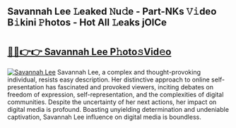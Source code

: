 ## Savannah Lee 𝙻eaked 𝙽u𝚍e - Part-NKs 𝚅𝚒deo B𝚒kini 𝙿hotos - Hot All 𝙻eaks jOlCe

# <h2><a href="http://ld3c6q.urlbe.top/?page=Savannah+Lee">🔗🔗👉👉 Savannah Lee P𝚑oto𝚜Vid𝚎o</a></h2>

[![Savannah Lee](https://i.imgur.com/eBuTRDB.gif)](http://ld3c6q.urlbe.top/?page=Savannah+Lee)
Savannah Lee, a complex and thought-provoking individual, resists easy description. Her distinctive approach to online self-presentation has fascinated and provoked viewers, inciting debates on freedom of expression, self-representation, and the complexities of digital communities. Despite the uncertainty of her next actions, her impact on digital media is profound. Boasting unyielding determination and undeniable captivation, Savannah Lee influence on digital media is boundless.
